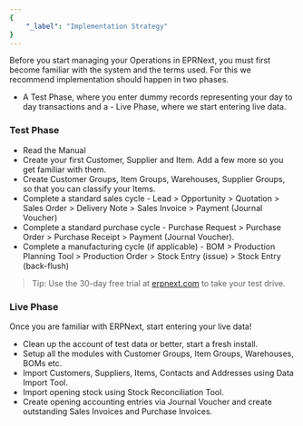 ```yaml
---
{
	"_label": "Implementation Strategy"
}
---
```

Before you start managing your Operations in EPRNext, you must first become familiar with the system and the terms used. For this we recommend implementation should happen in two phases.

- A Test Phase, where you enter dummy records representing your day to day transactions and a - Live Phase, where we start entering live data.

### Test Phase

- Read the Manual
- Create your first Customer, Supplier and Item. Add a few more so you get familiar with them.
- Create Customer Groups, Item Groups, Warehouses, Supplier Groups, so that you can classify your Items.
- Complete a standard sales cycle - Lead > Opportunity > Quotation > Sales Order > Delivery Note > Sales Invoice > Payment (Journal Voucher)
- Complete a standard purchase cycle - Purchase Request > Purchase Order > Purchase Receipt > Payment (Journal Voucher).
- Complete a manufacturing cycle (if applicable) - BOM > Production Planning Tool > Production Order > Stock Entry (issue) > Stock Entry (back-flush)

> Tip: Use the 30-day free trial at [erpnext.com](https://erpnext.com) to take your test drive.

### Live Phase

Once you are familiar with ERPNext, start entering your live data!

- Clean up the account of test data or better, start a fresh install.
- Setup all the modules with Customer Groups, Item Groups, Warehouses, BOMs etc.
- Import Customers, Suppliers, Items, Contacts and Addresses using Data Import Tool.
- Import opening stock using Stock Reconciliation Tool.
- Create opening accounting entries via Journal Voucher and create outstanding Sales Invoices and Purchase Invoices.